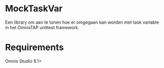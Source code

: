 # MockTaskVar
Een library om aan te tonen hoe er omgegaan kan worden met task variable in het OmnisTAP unittest framework. 

# Requirements
Omnis Studio 8.1>
